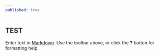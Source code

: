 ```yaml
---
published: true
---
```



## TEST
Enter text in [Markdown](http://daringfireball.net/projects/markdown/). Use the toolbar above, or click the **?** button for formatting help.
